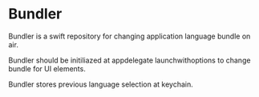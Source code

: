 # Bundler

Bundler is a swift repository for changing application language bundle on air.

Bundler should be initiliazed at appdelegate launchwithoptions to change bundle for UI elements.

Bundler stores previous language selection at keychain. 